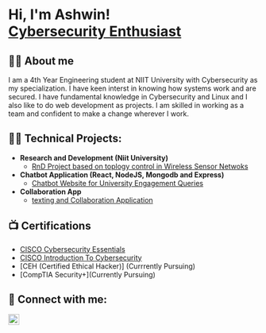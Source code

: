 <h1>Hi, I'm Ashwin! <br/><a href="https://github.com/Ash00001">Cybersecurity Enthusiast</a></h1>

<h2>👨‍💻 About me</h2>
I am a 4th Year Engineering student at NIIT University with Cybersecurity as my specialization. I have keen interst in knowing how systems work and are secured.
I have fundamental knowledge in Cybersecurity and Linux and I also like to do web development as projects. I am skilled in working as a team and confident to make a change wherever I work.

<h2>👨‍💻 Technical Projects:</h2>

- <b>Research and Development (Niit University)</b>
  - [RnD Project based on toplogy control in Wireless Sensor Netwoks](https://github.com/joshmadakor1/Algorithms-Practice)
- <b>Chatbot Application (React, NodeJS, Mongodb and Express)</b>
  - [Chatbot Website for University Engagement Queries](https://github.com/joshmadakor1/4chan-Image-Analysis-Middleware-C964) 
- <b>Collaboration App</b>
  - [texting and Collaboration Application](https://github.com/joshmadakor1/EncrypterPOC)

<h2>📺 Certifications</h2>

- [CISCO Cybersecurity Essentials](https://www.credly.com/badges/383854f9-beeb-4abc-b8ab-5e0f6178d21a/public_url)
- [CISCO Introduction To Cybersecurity](https://www.credly.com/badges/809a04f3-65d9-4447-b5dd-ccc75f8cbe08/public_url)
- [CEH (Certified Ethical Hacker)] (Currrently Pursuing)
- [CompTIA Security+](Currently Pursuing)

<h2> 🤳 Connect with me:</h2>

[<img align="left" alt="Ashwin Yadav | LinkedIn" width="22px" src="https://cdn.jsdelivr.net/npm/simple-icons@v3/icons/linkedin.svg" />][linkedin]

[linkedin]: https://www.linkedin.com/in/ashwinyadav29/

<!--
**Ash00001/Ash00001** is a ✨ _special_ ✨ repository because its `README.md` (this file) appears on your GitHub profile.

Here are some ideas to get you started:

- 🔭 I’m currently working on ...
- 🌱 I’m currently learning ...
- 👯 I’m looking to collaborate on ...
- 🤔 I’m looking for help with ...
- 💬 Ask me about ...
- 📫 How to reach me: ...
- 😄 Pronouns: ...
- ⚡ Fun fact: ...
-->
